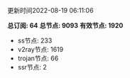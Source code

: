 更新时间2022-08-19 06:11:06

**总订阅: 64**
**总节点: 9093**
**有效节点: 1920**
- ss节点: 233
- v2ray节点: 1619
- trojan节点: 66
- ssr节点: 2
